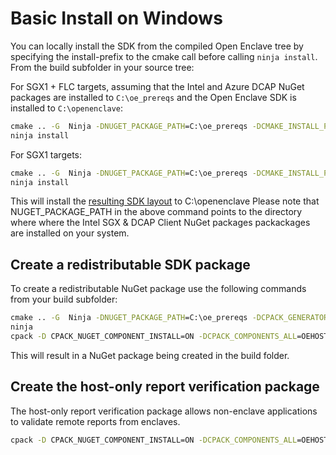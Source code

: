 Basic Install on Windows
========================

You can locally install the SDK from the compiled Open Enclave tree by specifying
the install-prefix to the cmake call before calling `ninja install`.
From the build subfolder in your source tree:

For SGX1 + FLC targets, assuming that the Intel and Azure DCAP NuGet packages are installed to `C:\oe_prereqs` and the Open Enclave SDK is installed to `C:\openenclave`:

```cmd
cmake .. -G  Ninja -DNUGET_PACKAGE_PATH=C:\oe_prereqs -DCMAKE_INSTALL_PREFIX:PATH=C:\openenclave
ninja install
```

For SGX1 targets:

```cmd
cmake .. -G  Ninja -DNUGET_PACKAGE_PATH=C:\oe_prereqs -DCMAKE_INSTALL_PREFIX:PATH=C:\openenclave
ninja install
```

This will install the [resulting SDK layout](/docs/GettingStartedDocs/Windows_using_oe_sdk.md#open-enclave-sdk-layout) to C:\openenclave
Please note that NUGET_PACKAGE_PATH in the above command points to the directory where where the Intel SGX & DCAP Client NuGet packages packackages are installed on your system.

## Create a redistributable SDK package

To create a redistributable NuGet package use the following commands from your build subfolder:

```cmd
cmake .. -G  Ninja -DNUGET_PACKAGE_PATH=C:\oe_prereqs -DCPACK_GENERATOR=NuGet -DLVI_MITIGATION=ControlFlow -DCMAKE_BUILD_TYPE=RelWithDebugInfo
ninja
cpack -D CPACK_NUGET_COMPONENT_INSTALL=ON -DCPACK_COMPONENTS_ALL=OEHOSTVERIFY && cpack
```

This will result in a NuGet package being created in the build folder.

## Create the host-only report verification package

The host-only report verification package allows non-enclave applications to
validate remote reports from enclaves.

```cmd
cpack -D CPACK_NUGET_COMPONENT_INSTALL=ON -DCPACK_COMPONENTS_ALL=OEHOSTVERIFY
```
